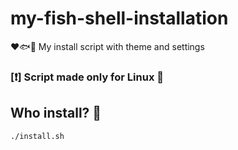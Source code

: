 # my-fish-shell-installation
:heart::fish::shell: My install script with theme and settings
### [:exclamation:] Script made only for Linux :penguin:
## Who install? :thinking:
```
./install.sh
```
